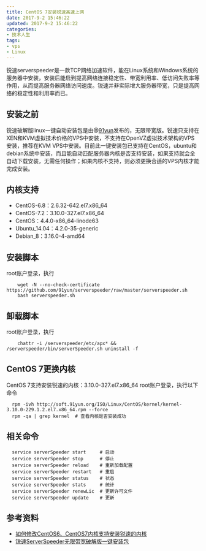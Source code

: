 ```yaml
---
title: CentOS 7安装锐速高速上网
date: 2017-9-2 15:46:22
updated: 2017-9-2 15:46:22
categories:
- 技术人生
tags:
- vps
- Linux
---
```


锐速serverspeeder是一款TCP网络加速软件，能在Linux系统和Windows系统的服务器中安装，安装后能启到提高网络连接稳定性、带宽利用率、低访问失败率等作用，从而提高服务器网络访问速度。锐速并非实际增大服务器带宽，只是提高网络的稳定性和利用率而已。

<!-- more -->

## 安装之前

锐速破解版linux一键自动安装包是由@[91yun](https://github.com/91yun/serverspeeder)发布的，无限带宽版。锐速只支持在XEN和KVM虚拟技术价格的VPS中安装，不支持在OpenVZ虚拟技术架构的VPS安装，推荐在KVM VPS中安装。目前此一键安装包已支持在CentOS，ubuntu和debian系统中安装，而且能自动匹配服务器内核是否支持安装，如果支持就会全自动下载安装，无需任何操作；如果内核不支持，则必须更换合适的VPS内核才能完成安装。

## 内核支持

- CentOS-6.8：2.6.32-642.el7.x86_64
- CentOS-7.2：3.10.0-327.el7.x86_64
- CentOS：4.4.0-x86_64-linode63
- Ubuntu_14.04：4.2.0-35-generic
- Debian_8：3.16.0-4-amd64

## 安装脚本

root账户登录，执行
```
    wget -N --no-check-certificate https://github.com/91yun/serverspeeder/raw/master/serverspeeder.sh
    bash serverspeeder.sh
```

## 卸载脚本

root账户登录，执行
```
    chattr -i /serverspeeder/etc/apx* && /serverspeeder/bin/serverSpeeder.sh uninstall -f
```

## CentOS 7更换内核

CentOS 7支持安装锐速的内核：3.10.0-327.el7.x86_64
root账户登录，执行以下命令

```
  rpm -ivh http://soft.91yun.org/ISO/Linux/CentOS/kernel/kernel-3.10.0-229.1.2.el7.x86_64.rpm --force
  rpm -qa | grep kernel  # 查看内核是否安装成功
```

## 相关命令

```
  service serverSpeeder start     # 启动
  service serverSpeeder stop      # 停止
  service serverSpeeder reload    # 重新加载配置
  service serverSpeeder restart   # 重启
  service serverSpeeder status    # 状态
  service serverSpeeder stats     # 统计
  service serverSpeeder renewLic  # 更新许可文件
  service serverSpeeder update    # 更新
```

## 参考资料

- [如何修改CentOS6、CentOS7内核支持安装锐速的内核](https://www.wn789.com/4689.html)
- [锐速ServerSpeeder无限带宽破解版一键安装包](https://www.wn789.com/4678.html)
